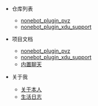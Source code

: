 - 仓库列表
    - [nonebot_plugin_pvz](#nonebot_plugin_pvz)
    - [nonebot_plugin_xdu_support](#nonebot_plugin_xdu_support)
    
- 项目文档
    - [nonebot_plugin_pvz](/nonebot_plugin_pvz/README.md)
    - [nonebot_plugin_xdu_support](/nonebot_plugin_xdu_support/README.md)
    - [内置聊天](/chat/README.md)

- 关于我
    - [关于本人](/aboutme/README.md) 
    - [生活日志](/daily/README.md)